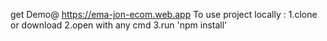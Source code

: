get Demo@ https://ema-jon-ecom.web.app
To use project locally :
1.clone or download
2.open with any cmd
3.run 'npm install'



